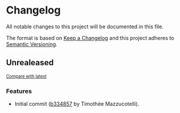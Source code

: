 # Changelog
All notable changes to this project will be documented in this file.

The format is based on [Keep a Changelog](http://keepachangelog.com/en/1.0.0/)
and this project adheres to [Semantic Versioning](http://semver.org/spec/v2.0.0.html).

<!-- insertion marker -->
## Unrealeased

<small>[Compare with latest](https://github.com/pawamoy/unminder/compare/b334857d8ead9f6ebf24df090e5ec0357801da47...HEAD)</small>

### Features
- Initial commit ([b334857](https://github.com/pawamoy/unminder/commit/b334857d8ead9f6ebf24df090e5ec0357801da47) by Timothée Mazzucotelli).
